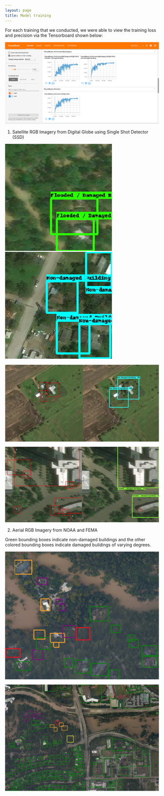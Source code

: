 ```yaml
---
layout: page
title: Model training
---
```


For each training that we conducted, we were able to view the training loss and precision via the Tensorboard shown below:

![Tensorboard output](tensorboard-sat.png)

1. Satellite RGB Imagery from Digital Globe using Single Shot Detector (SSD)

![Damaged](damaged-sat.png)![Undamaged](undamaged-sat.png)

![groundtruth_test1](groundtruth_test1.png)

![groundtruth_test2](groundtruth_test2.png)

2. Aerial RGB Imagery from NOAA and FEMA

Green bounding boxes indicate non-damaged buildings and the other colored bounding boxes indicate damaged buildings of varying degrees.

![NOAA5class](NOAA5class.png)

![NOAA5class2](NOAA5class2.png)
